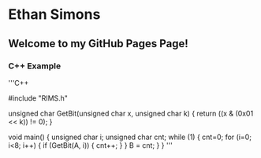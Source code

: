 # Ethan Simons

## Welcome to my GitHub Pages Page!

### C++ Example

'''C++

#include "RIMS.h"

unsigned char GetBit(unsigned char x, unsigned char k) {
   return ((x & (0x01 << k)) != 0);
}

void main()
{
   unsigned char i;
   unsigned char cnt;
   while (1) {
      cnt=0;
      for (i=0; i<8; i++) {
         if (GetBit(A, i)) {
            cnt++;
         }
      }
      B = cnt; 
   }
}
'''
